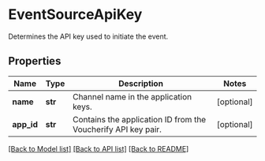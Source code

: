 # EventSourceApiKey

Determines the API key used to initiate the event.

## Properties

Name | Type | Description | Notes
------------ | ------------- | ------------- | -------------
**name** | **str** | Channel name in the application keys. | [optional] 
**app_id** | **str** | Contains the application ID from the Voucherify API key pair. | [optional] 

[[Back to Model list]](../README.md#documentation-for-models) [[Back to API list]](../README.md#documentation-for-api-endpoints) [[Back to README]](../README.md)


